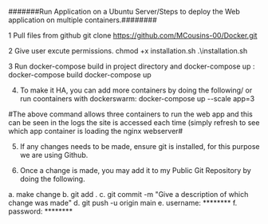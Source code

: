 #######Run Application on a Ubuntu Server/Steps to deploy the Web application on multiple containers.########

1 Pull files from github
git clone https://github.com/MCousins-00/Docker.git

2 Give user excute permissions.
chmod +x  installation.sh
.\installation.sh

3 Run docker-compose build in project directory and docker-compose up :
docker-compose build
docker-compose up

4. To make it HA, you can add more containers by doing the following/ or run coontainers with dockerswarm:
docker-compose up --scale app=3

#The above command allows three containers to run the web app and this can be seen in the logs the site is accessed each time (simply refresh to see which app container is      loading the nginx webserver#

5. If any changes needs to be made, ensure git is installed, for this purpose we are using Github.

6. Once a change is made, you may add it to my Public Git Repository by doing the following.

a. make change
b. git add .
c. git commit -m "Give a description of which change was made"
d. git push -u origin main
e. username: ********
f. password: ********


